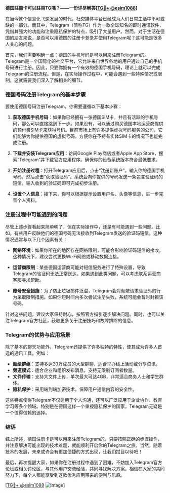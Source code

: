 **德国註冊卡可以註冊TG嗎？——一份详尽解答[[TG💪+ @esim1088](https://t.me/s/esim1088)]**

在当今这个信息化飞速发展的时代，社交媒体平台已经成为人们日常生活中不可或缺的一部分。而其中，Telegram（简称TG）作为一款全球知名的即时通讯软件，凭借其强大的功能和注重隐私保护的特点，吸引了大量用户。然而，对于生活在德国的朋友来说，是否可以用德国的注册卡登录并使用Telegram呢？这可能是很多人关心的问题。

首先，我们需要明确一点：德国的手机号码是可以用来注册Telegram的。Telegram是一个国际化的社交平台，它允许来自世界各地的用户通过自己的手机号码进行注册。因此，只要你拥有一个有效的德国手机号码，理论上就可以完成Telegram的注册流程。但是，在实际操作过程中，可能会遇到一些特殊情况或限制，这就需要我们深入了解相关的细节。

### 德国号码注册Telegram的基本步骤

要使用德国号码注册Telegram，你需要遵循以下基本步骤：

1. **获取德国手机号码**：如果你已经拥有一张德国SIM卡，并且有活跃的手机号码，那么可以直接跳到下一步。如果没有，可以通过购买德国本地运营商提供的预付费SIM卡来获得号码。目前市场上有许多提供虚拟号码服务的公司，它们能够为你提供德国的虚拟号码，方便你在不持有实体SIM卡的情况下也能完成注册。

2. **下载并安装Telegram应用**：访问Google Play商店或者Apple App Store，搜索“Telegram”并下载官方应用程序。确保你的设备系统版本符合最低要求。

3. **开始注册过程**：打开Telegram应用后，点击“注册新账户”。输入你的德国手机号码，然后点击“获取验证码”。系统会向你提供的号码发送一条包含验证码的短信。输入收到的验证码即可完成初步注册。

4. **设置个人信息**：接下来，你可以根据提示设置用户名、头像等信息，进一步完善个人资料。

### 注册过程中可能遇到的问题

尽管上述步骤看起来简单明了，但在实际操作中，还是有可能遇到一些问题。比如，有些用户反映他们的德国号码无法接收到Telegram发送的验证码短信。这种情况通常与以下几个因素有关：

- **网络环境**：如果你所在的地区存在网络限制，可能会影响验证码短信的接收。这种情况下，建议尝试更换Wi-Fi网络或移动数据连接。
  
- **运营商限制**：某些德国运营商可能对短信服务进行了特殊设置，导致Telegram的验证码无法正常送达。如果遇到此类问题，可以考虑联系运营商客服寻求帮助。

- **账号安全措施**：为了防止垃圾邮件泛滥，Telegram会对频繁请求验证码的行为采取限制措施。如果你短时间内多次尝试注册失败，系统可能会暂时封锁该号码。

针对这些问题，建议大家保持耐心，按照官方指引逐步解决问题。同时，也可以关注Telegram官方社区，获取更多关于注册技巧和故障排除的信息。

### Telegram的优势与应用场景

除了基本的聊天功能外，Telegram还提供了许多独特的特性，使其成为许多人首选的通讯工具。例如：

- **超级群组**：支持多达20万成员的大型群聊，适合举办线上活动或分享资讯。
- **频道模式**：适合企业和组织发布消息，支持无限制订阅者数量。
- **文件传输**：支持大文件上传，单次最大可达4GB，非常适合商务人士和学生群体。
- **隐私保护**：采用端到端加密技术，保障用户通信内容的安全性。

这些特点使得Telegram不仅适用于个人沟通，还可以广泛应用于企业协作、教育学习等多个领域。特别是在德国这样一个重视隐私保护的国家，Telegram无疑是一个值得信赖的选择。

### 结语

综上所述，德国注册卡是可以用来注册Telegram的。只要按照正确的步骤操作，并注意解决可能出现的技术难题，就能顺利开启你的Telegram之旅。当然，随着技术的发展，未来或许会有更加便捷的方式出现，让我们拭目以待吧！

最后，再次提醒大家，如果你在注册过程中遇到了困难，不妨加入Telegram官方论坛或相关讨论区，与其他用户交流经验，共同寻找解决方案。相信在大家的共同努力下，每个人都能享受到这款优秀应用带来的便利与乐趣。

[[TG💪+ @esim1088](https://t.me/s/esim1088) ![Image](https://i.postimg.cc/4NQfJmqS/Snipaste-2025-05-13-00-14-12.png)]